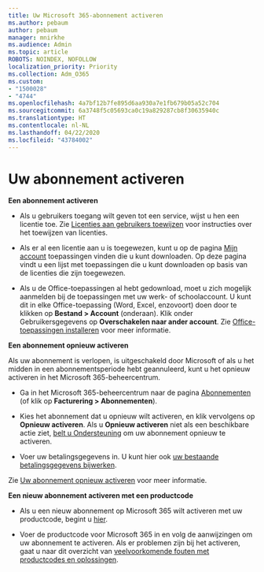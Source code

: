 ```yaml
---
title: Uw Microsoft 365-abonnement activeren
ms.author: pebaum
author: pebaum
manager: mnirkhe
ms.audience: Admin
ms.topic: article
ROBOTS: NOINDEX, NOFOLLOW
localization_priority: Priority
ms.collection: Adm_O365
ms.custom:
- "1500028"
- "4744"
ms.openlocfilehash: 4a7bf12b7fe895d6aa930a7e1fb679b05a52c704
ms.sourcegitcommit: 6a3748f5c05693ca0c19a829287cb8f30635940c
ms.translationtype: HT
ms.contentlocale: nl-NL
ms.lasthandoff: 04/22/2020
ms.locfileid: "43784002"
---
```

# <a name="activate-your-subscription"></a>Uw abonnement activeren

**Een abonnement activeren**

- Als u gebruikers toegang wilt geven tot een service, wijst u hen een licentie toe. Zie [Licenties aan gebruikers toewijzen](https://docs.microsoft.com/microsoft-365/admin/manage/assign-licenses-to-users?view=o365-worldwide) voor instructies over het toewijzen van licenties.

- Als er al een licentie aan u is toegewezen, kunt u op de pagina [Mijn account](https://portal.office.com/account/#installs) toepassingen vinden die u kunt downloaden. Op deze pagina vindt u een lijst met toepassingen die u kunt downloaden op basis van de licenties die zijn toegewezen.

- Als u de Office-toepassingen al hebt gedownload, moet u zich mogelijk aanmelden bij de toepassingen met uw werk- of schoolaccount. U kunt dit in elke Office-toepassing (Word, Excel, enzovoort) doen door te klikken op **Bestand > Account** (onderaan). Klik onder Gebruikersgegevens op **Overschakelen naar ander account**. Zie [Office-toepassingen installeren](https://docs.microsoft.com/microsoft-365/admin/setup/install-applications) voor meer informatie.

**Een abonnement opnieuw activeren**

Als uw abonnement is verlopen, is uitgeschakeld door Microsoft of als u het midden in een abonnementsperiode hebt geannuleerd, kunt u het opnieuw activeren in het Microsoft 365-beheercentrum.

- Ga in het Microsoft 365-beheercentrum naar de pagina [Abonnementen](https://go.microsoft.com/fwlink/p/?linkid=842054) (of klik op **Facturering > Abonnementen**).

- Kies het abonnement dat u opnieuw wilt activeren, en klik vervolgens op **Opnieuw activeren**. Als u **Opnieuw activeren** niet als een beschikbare actie ziet, [belt u Ondersteuning](https://support.office.com/article/call-support-32a17ca7-6fa0-4870-8a8d-e25ba4ccfd4b) om uw abonnement opnieuw te activeren.

- Voer uw betalingsgegevens in. U kunt hier ook [uw bestaande betalingsgegevens bijwerken](https://docs.microsoft.com/microsoft-365/commerce/billing-and-payments/add-update-or-remove-credit-card-or-bank-account?view=o365-worldwide).

Zie [Uw abonnement opnieuw activeren](https://docs.microsoft.com/office365/admin/subscriptions-and-billing/reactivate-your-subscription) voor meer informatie.

**Een nieuw abonnement activeren met een productcode**

- Als u een nieuw abonnement op Microsoft 365 wilt activeren met uw productcode, begint u [hier](https://support.office.com/article/where-to-enter-your-office-product-key-0a82e5ae-739e-4b92-a6f4-2ec780c185db).

- Voer de productcode voor Microsoft 365 in en volg de aanwijzingen om uw abonnement te activeren. Als er problemen zijn bij het activeren, gaat u naar dit overzicht van [veelvoorkomende fouten met productcodes en oplossingen](https://docs.microsoft.com/microsoft-365/commerce/product-key-errors-and-solutions).
